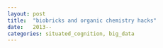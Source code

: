 ```yaml
---
layout: post
title:  "biobricks and organic chemistry hacks"
date:   2013--
categories: situated_cognition, big_data
---
```


![]()

